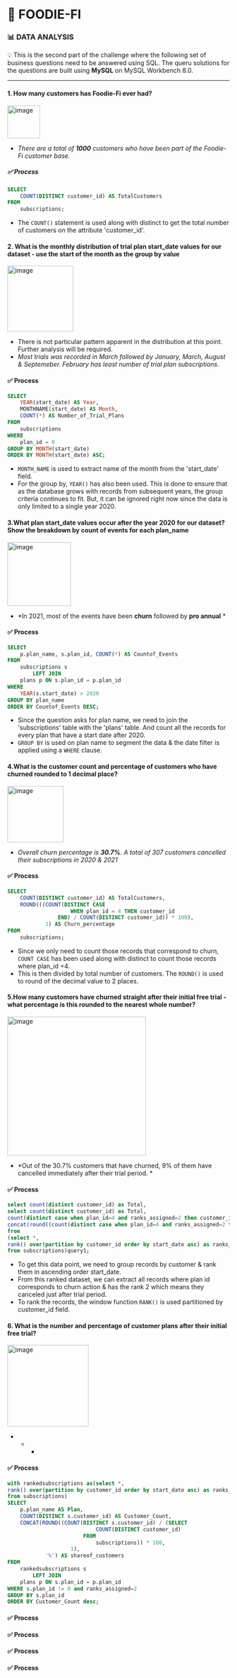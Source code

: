 #  :avocado: FOODIE-FI

### :bar_chart: DATA ANALYSIS 
:bulb: This is the second part of the challenge where the following set of business questions need to be answered using SQL. The queru solutions for the questions are built using **MySQL** on MySQL Workbench 8.0.

***
#### 1. How many customers has Foodie-Fi ever had?
<img width="74" alt="image" src="https://user-images.githubusercontent.com/54994083/179760248-3858426b-e8ad-42dd-a373-c4e5676d120d.png">

- *There are a total of **1000** customers who have been part of the Foodie-Fi customer base.*
##### :white_check_mark: Process
````sql
SELECT 
    COUNT(DISTINCT customer_id) AS TotalCustomers
FROM
    subscriptions;
````
- The `COUNT()` statement is used along with distinct to get the total number of customers on the attribute 'customer_id'.
#### 2. What is the monthly distribution of trial plan start_date values for our dataset - use the start of the month as the group by value
<img width="149" alt="image" src="https://user-images.githubusercontent.com/54994083/179763752-8c89ab22-613f-46c0-b873-4b1e7e9277e0.png">

- There is not particular pattern apparent in the distribution at this point. Further analysis will be required.
- *Most trials was recorded in March followed by January, March, August & Septemeber. February has least number of trial plan subscriptions.*
#### :white_check_mark: Process
````sql
SELECT 
    YEAR(start_date) AS Year,
    MONTHNAME(start_date) AS Month,
    COUNT(*) AS Number_of_Trial_Plans
FROM
    subscriptions
WHERE
    plan_id = 0
GROUP BY MONTH(start_date)
ORDER BY MONTH(start_date) ASC;
````
- `MONTH_NAME` is used to extract name of the month from the 'start_date' field.
- For the group by, `YEAR()` has also been used. This is done to ensure that as the database grows with records from subsequent years, the group criteria continues to fit. But, it can be ignored right now since the data is only limited to a single year 2020.

#### 3.What plan start_date values occur after the year 2020 for our dataset? Show the breakdown by count of events for each plan_name
 <img width="144" alt="image" src="https://user-images.githubusercontent.com/54994083/179766392-be04dcd1-b912-4175-932d-521a6173e567.png">

- *In 2021, most of the events have been **churn** followed by **pro annual** * 
#### :white_check_mark: Process
````sql
SELECT 
    p.plan_name, s.plan_id, COUNT(*) AS Countof_Events
FROM
    subscriptions s
        LEFT JOIN
    plans p ON s.plan_id = p.plan_id
WHERE
    YEAR(s.start_date) > 2020
GROUP BY plan_name
ORDER BY Countof_Events DESC;
````
- Since the question asks for plan name, we need to join the 'subscriptions' table with the 'plans' table. And count all the records for every plan that have a start date after 2020. 
- `GROUP BY` is used on plan name to segment the data & the date filter is applied using a `WHERE` clause.
#### 4.What is the customer count and percentage of customers who have churned rounded to 1 decimal place?
<img width="127" alt="image" src="https://user-images.githubusercontent.com/54994083/179836279-7efabdce-6b58-445e-adfd-c7ca979398e1.png">

- *Overall churn percentage is **30.7%**. A total of 307 customers cancelled their subscriptions in 2020 & 2021*
#### :white_check_mark: Process
````sql
SELECT 
    COUNT(DISTINCT customer_id) AS TotalCustomers,
    ROUND(((COUNT(DISTINCT CASE
                    WHEN plan_id = 4 THEN customer_id
                END) / COUNT(DISTINCT customer_id)) * 100),
            1) AS Churn_percentage
FROM
    subscriptions;
````
- Since we only need to count those records that correspond to churn, `COUNT CASE` has been used along with distinct to count those records where plan_id =4.
- This is then divided by total number of customers. The `ROUND()` is used to round of the decimal value to 2 places. 
#### 5.How many customers have churned straight after their initial free trial - what percentage is this rounded to the nearest whole number? 
<img width="314" alt="image" src="https://user-images.githubusercontent.com/54994083/179843027-64b8c61e-d836-4883-acdf-593613716e56.png">

- *Out of the 30.7% customers that have churned, 9% of them have cancelled immediately after their trial period. *
#### :white_check_mark: Process
````sql
select count(distinct customer_id) as Total,
select count(distinct customer_id) as Total,
count(distinct case when plan_id=4 and ranks_assigned=2 then customer_id end) as count_of_immediatelychurned_customers,
concat(round((count(distinct case when plan_id=4 and ranks_assigned=2 then customer_id end)/count(distinct customer_id))*100,0),"%") as percentage_of_immediatelychurned_customers
from 
(select *,
rank() over(partition by customer_id order by start_date asc) as ranks_assigned
from subscriptions)query1;
````
- To get this data point, we need to group records by customer & rank them in ascending order start_date.
- From this ranked dataset, we can extract all records where plan id corresponds to churn action & has the rank 2 which means they canceled just after trial period.
- To rank the records, the window function `RANK()` is used partitioned by customer_id field. 
#### 6. What is the number and percentage of customer plans after their initial free trial?
<img width="184" alt="image" src="https://user-images.githubusercontent.com/54994083/179848469-c0d52195-d3b2-487a-a15b-7750357eedad.png">

- * *
#### :white_check_mark: Process

````sql
with rankedsubscriptions as(select *,
rank() over(partition by customer_id order by start_date asc) as ranks_assigned
from subscriptions)
SELECT 
    p.plan_name AS Plan,
    COUNT(DISTINCT s.customer_id) AS Customer_Count,
    CONCAT(ROUND((COUNT(DISTINCT s.customer_id) / (SELECT 
                            COUNT(DISTINCT customer_id)
                        FROM
                            subscriptions)) * 100,
                    1),
            '%') AS shareof_customers
FROM
    rankedsubscriptions s
        LEFT JOIN
    plans p ON s.plan_id = p.plan_id
WHERE s.plan_id != 0 and ranks_assigned=2
GROUP BY s.plan_id
ORDER BY Customer_Count desc;
````

#### :white_check_mark: Process
#### :white_check_mark: Process
#### :white_check_mark: Process
#### :white_check_mark: Process
